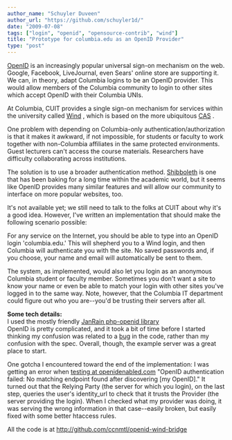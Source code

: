```yaml
---
author_name: "Schuyler Duveen"
author_url: "https://github.com/schuyler1d/"
date: "2009-07-08"
tags: ["login", "openid", "opensource-contrib", "wind"]
title: "Prototype for columbia.edu as an OpenID Provider"
type: "post"
---
```


<p><a href="http://openid.net/">OpenID</a> is an increasingly popular universal sign-on mechanism on the web. Google, Facebook, LiveJournal, even Sears' online store are supporting it.  We can, in theory, adapt Columbia logins to be an OpenID provider. This would allow members of the Columbia community to login to other sites which accept OpenID with their Columbia <span class="caps">UNI</span>s.</p>

<!--more-->

<p>At Columbia, <span class="caps">CUIT </span>provides a single sign-on mechanism for services within the university called <a href="http://www.columbia.edu/acis/webdev/wind.html">Wind</a> , which is based on the more ubiquitous <a href="http://www.jasig.org/cas"><span class="caps">CAS</span></a> .</p>

<p>One problem with depending on Columbia-only authentication/authorization is that it makes it awkward, if not impossible, for students or faculty to work together with non-Columbia affiliates in the same protected environments. Guest lecturers can't access the course materials. Researchers have difficulty collaborating across institutions.</p>

<p>The solution is to use a broader authentication method. <a href="http://shibboleth.internet2.edu/">Shibboleth</a> is one that has been baking for a long time within the academic world, but it seems like OpenID provides many similar features and will allow our community to interface on more popular websites, too.</p>

<p>It's not available yet; we still need to talk to the folks at <span class="caps">CUIT </span>about why it's a good idea. However, I've written an implementation that should make the following scenario  possible:</p>

<p>For any service on the Internet, you should be able to type into an OpenID login 'columbia.edu.'  This will shepherd you to a Wind login, and then Columbia will authenticate you with the site. No saved passwords and, if you choose, your name and email will automatically be sent to them.</p>

<p>The system, as implemented, would also let you login as an anonymous Columbia student or faculty member. Sometimes you don't want a site to know your name or even be able to match your login with other sites you've logged in to the same way. Note, however, that the Columbia IT department could figure out who you are--you'd be trusting their servers after all.</p>

<p><b>Some tech details:</b><br />
I used the mostly friendly <a href="http://www.openidenabled.com/">JanRain php-openid library</a><br />
OpenID is pretty complicated, and it took a bit of time before I started thinking my confusion was related to a <a href="http://trac.openidenabled.com/trac/ticket/335">bug</a> in the code, rather than my confusion with the spec. Overall, though, the example server was a great place to start.</p>

<p>One gotcha I encountered toward the end of the implementation: I was getting an error when <a href="http://openidenabled.com/php-openid/trunk/examples/consumer/">testing at openidenabled.com</a> "OpenID authentication failed: No matching endpoint found after discovering [my OpenID]."  It turned out that the Relying Party (the server for which you login), on the last step, queries the user's identity_url to check that it trusts the Provider (the server providing the login). When I checked what my provider was doing, it was serving the wrong information in that case--easily broken, but easily fixed with some better htaccess rules.</p>

<p>All the code is at <a href="http://github.com/ccnmtl/openid-wind-bridge">http://github.com/ccnmtl/openid-wind-bridge</a></p>
